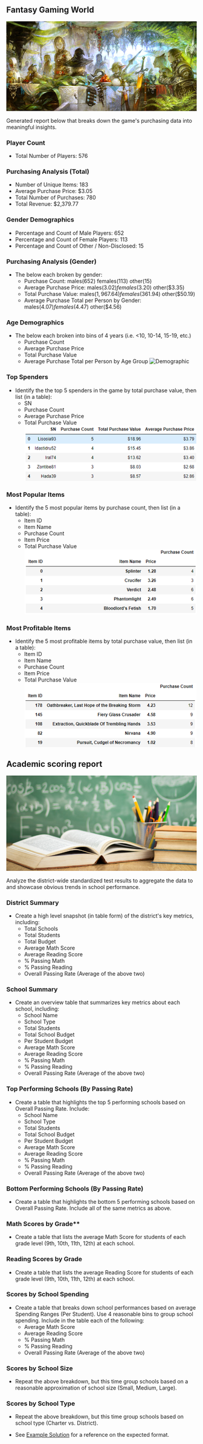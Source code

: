 ## Fantasy Gaming World

![Fantasy](Images/Fantasy.jpg)

Generated report below that breaks down the game's purchasing data into meaningful insights.

### Player Count
* Total Number of Players: 576

### Purchasing Analysis (Total)
* Number of Unique Items: 183
* Average Purchase Price: $3.05
* Total Number of Purchases: 780
* Total Revenue: $2,379.77

### Gender Demographics
* Percentage and Count of Male Players: 652
* Percentage and Count of Female Players: 113
* Percentage and Count of Other / Non-Disclosed: 15

### Purchasing Analysis (Gender)
* The below each broken by gender:
  * Purchase Count: males(652) females(113) other(15)
  * Average Purchase Price: males($3.02) females($3.20) other($3.35)
  * Total Purchase Value: males($1,967.64) females($361.94) other($50.19)
  * Average Purchase Total per Person by Gender: males($4.07) females($4.47) other($4.56)

### Age Demographics
* The below each broken into bins of 4 years (i.e. &lt;10, 10-14, 15-19, etc.)
  * Purchase Count
  * Average Purchase Price
  * Total Purchase Value
  * Average Purchase Total per Person by Age Group
  ![Demographic](Images/agegroup.PNG)

### Top Spenders
* Identify the the top 5 spenders in the game by total purchase value, then list (in a table):
  * SN
  * Purchase Count
  * Average Purchase Price
  * Total Purchase Value
  ![Spender](Images/topspender.png)

### Most Popular Items
* Identify the 5 most popular items by purchase count, then list (in a table):
  * Item ID
  * Item Name
  * Purchase Count
  * Item Price
  * Total Purchase Value
  ![Popular](Images/toppopuler.png)

### Most Profitable Items
* Identify the 5 most profitable items by total purchase value, then list (in a table):
  * Item ID
  * Item Name
  * Purchase Count
  * Item Price
  * Total Purchase Value
  ![Profitable](Images/topprofitableitem.png)


## Academic scoring report

![Education](Images/education.jpg)

Analyze the district-wide standardized test results to aggregate the data to and showcase obvious trends in school performance.

### District Summary

* Create a high level snapshot (in table form) of the district's key metrics, including:
  * Total Schools
  * Total Students
  * Total Budget
  * Average Math Score
  * Average Reading Score
  * % Passing Math
  * % Passing Reading
  * Overall Passing Rate (Average of the above two)

### School Summary

* Create an overview table that summarizes key metrics about each school, including:
  * School Name
  * School Type
  * Total Students
  * Total School Budget
  * Per Student Budget
  * Average Math Score
  * Average Reading Score
  * % Passing Math
  * % Passing Reading
  * Overall Passing Rate (Average of the above two)

### Top Performing Schools (By Passing Rate)

* Create a table that highlights the top 5 performing schools based on Overall Passing Rate. Include:
  * School Name
  * School Type
  * Total Students
  * Total School Budget
  * Per Student Budget
  * Average Math Score
  * Average Reading Score
  * % Passing Math
  * % Passing Reading
  * Overall Passing Rate (Average of the above two)

### Bottom Performing Schools (By Passing Rate)

* Create a table that highlights the bottom 5 performing schools based on Overall Passing Rate. Include all of the same metrics as above.

### Math Scores by Grade\*\*

* Create a table that lists the average Math Score for students of each grade level (9th, 10th, 11th, 12th) at each school.

### Reading Scores by Grade

* Create a table that lists the average Reading Score for students of each grade level (9th, 10th, 11th, 12th) at each school.

### Scores by School Spending

* Create a table that breaks down school performances based on average Spending Ranges (Per Student). Use 4 reasonable bins to group school spending. Include in the table each of the following:
  * Average Math Score
  * Average Reading Score
  * % Passing Math
  * % Passing Reading
  * Overall Passing Rate (Average of the above two)

### Scores by School Size

* Repeat the above breakdown, but this time group schools based on a reasonable approximation of school size (Small, Medium, Large).

### Scores by School Type

* Repeat the above breakdown, but this time group schools based on school type (Charter vs. District).

* See [Example Solution](PyCitySchools/PyCitySchools_starter.ipynb) for a reference on the expected format.
